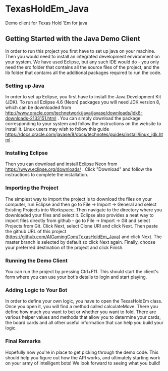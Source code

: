 # TexasHoldEm_Java
Demo client for Texas Hold 'Em for java

## Getting Started with the Java Demo Client
In order to run this project you first have to set up java on your machine. Then you would need to install an integrated development environment on your system. We have used Eclipse, but any such IDE would do - you only need the src folder that contains all the source files of the project, and the lib folder that contains all the additional packages required to run the code.

### Setting up Java
In order to set up Eclipse, you first have to install the Java Development Kit (JDK).  To run all Eclipse 4.6 (Neon) packages you will need JDK version 8, which can be downloaded from http://www.oracle.com/technetwork/java/javase/downloads/jdk8-downloads-2133151.html . You can simply download the package corresponding to your system and follow the instructions on the website to install it. Linux users may wish to follow this guide https://docs.oracle.com/javase/8/docs/technotes/guides/install/linux_jdk.html .

### Installing Eclipse
Then you can download and install Eclipse Neon from https://www.eclipse.org/downloads/ . Click "Download" and follow the instructions to complete the installation.

### Importing the Project
The simplest way to import the project is to download the files on your computer, run Eclipse and then go to File -> Import -> General and select Existing Projects into Workspace. Then navigate to the directory where you downloaded your files and select it.
Eclipse also provides a neat way to import files directly from github - go to File -> Import -> Git and select Projects from Git. Click Next, select Clone URI and click Next. Then paste the github URL of this project (https://github.com/AIGamingCom/TexasHoldEm_Java) and click Next. The master branch is selected by default so click Next again. Finally, choose your preferred destination of the project and click Finish.

### Running the Demo Client
You can run the project by pressing Ctrl+F11. This should start the client's form where you can use your bot's details to login and start playing.

### Adding Logic to Your Bot
In order to define your own logic, you have to open the TexasHoldEm class. Once you open it, you will find a method called calculateMove. There you define how much you want to bet or whether you want to fold. There are various helper values and methods that allow you to determine your cards, the board cards and all other useful information that can help you build your logic.

### Final Remarks
Hopefully now you're in place to get picking through the demo code. This should help you figure out how the API works, and ultimately starting work on your army of intelligent bots! We look forward to seeing what you build!
